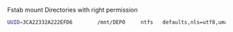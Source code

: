 Fstab mount Directories with right permission


```bash
UUID=3CA22332A222EFD6        /mnt/DEPO     ntfs   defaults,nls=utf8,umask=000,dmask=027,fmask=027,uid=1000,gid=1000 0 0
 ```